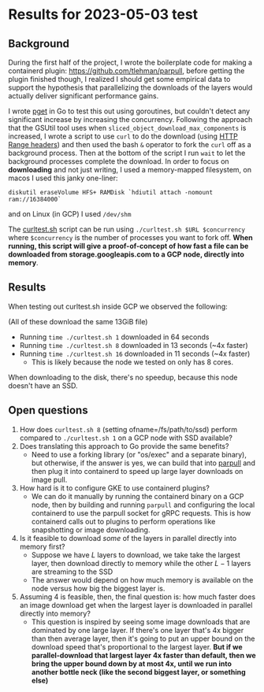 # Results for 2023-05-03 test

## Background
During the first half of the project, I wrote the boilerplate code for making a containerd plugin: https://github.com/tlehman/parpull, before getting the plugin finished though, I realized I should get some empirical data to support the hypothesis that parallelizing the downloads of the layers would actually deliver significant performance gains.

I wrote [pget](https://github.com/tlehman/pget) in Go to test this out using goroutines, but couldn't detect any significant increase by increasing the concurrency. Following the approach that the GSUtil tool uses when `sliced_object_download_max_components` is increased, I wrote a script to use `curl` to do the download (using [HTTP Range headers](https://developer.mozilla.org/en-US/docs/Web/HTTP/Headers/Range)) and then used the bash `&` operator to fork the `curl` off as a background process. Then at the bottom of the script I run `wait` to let the background processes complete the download. In order to focus on **downloading** and not just writing, I used a memory-mapped filesystem, on macos I used this janky one-liner:

```
diskutil eraseVolume HFS+ RAMDisk `hdiutil attach -nomount ram://16384000` 
```

and on Linux (in GCP) I used `/dev/shm`

The [curltest.sh](curltest.sh) script can be run using `./curltest.sh $URL $concurrency` where `$concurrency` is the number of processes you want to fork off. **When running, this script will give a proof-of-concept of how fast a file can be downloaded from storage.googleapis.com to a GCP node, directly into memory**.

## Results
When testing out curltest.sh inside GCP we observed the following:

(All of these download the same 13GiB file)

- Running `time ./curltest.sh 1` downloaded in 64 seconds
- Running `time ./curltest.sh 8` downloaded in 13 seconds (~4x faster)
- Running `time ./curltest.sh 16` downloaded in 11 seconds (~4x faster) 
   - This is likely because the node we tested on only has 8 cores.

When downloading to the disk, there's no speedup, because this node doesn't have an SSD.

## Open questions
1. How does `curltest.sh 8` (setting ofname=/fs/path/to/ssd) perform compared to `./curltest.sh 1` on a GCP node with SSD available?
1. Does translating this approach to Go provide the same benefits?
   - Need to use a forking library (or "os/exec" and a separate binary), but otherwise, if the answer is yes, we can build that into [parpull](https://github.com/tlehman/parpull) and then plug it into containerd to speed up large layer downloads on image pull.
1. How hard is it to configure GKE to use containerd plugins?
   - We can do it manually by running the containerd binary on a GCP node, then by building and running `parpull` and configuring the local containerd to use the parpull socket for gRPC requests. This is how containerd calls out to plugins to perform operations like snapshotting or image downloading.
1. Is it feasible to download _some_ of the layers in parallel directly into memory first?
    - Suppose we have $L$ layers to download, we take take the largest layer, then download directly to memory while the other $L-1$ layers are streaming to the SSD
    - The answer would depend on how much memory is available on the node versus how big the biggest layer is.
1. Assuming 4 is feasible, then, the final question is: how much faster does an image download get when the largest layer is downloaded in parallel directly into memory?
    - This question is inspired by seeing some image downloads that are dominated by one large layer. If there's one layer that's 4x bigger than then average layer, then it's going to put an upper bound on the download speed that's proportional to the largest layer. **But if we parallel-download that largest layer 4x faster than default, then we bring the upper bound down by at most 4x, until we run into another bottle neck (like the second biggest layer, or something else)**